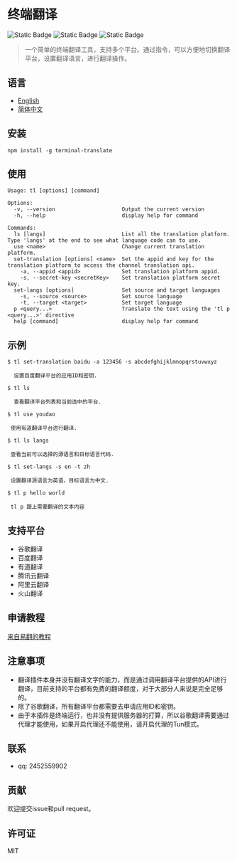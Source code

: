 # 终端翻译

![Static Badge](https://img.shields.io/badge/npm-6.13.1-blue)
![Static Badge](https://img.shields.io/badge/node->=13.2.0-97CA00)
![Static Badge](https://img.shields.io/badge/licenes-MIT-97CA00)

> 一个简单的终端翻译工具，支持多个平台。通过指令，可以方便地切换翻译平台，设置翻译语言，进行翻译操作。

## 语言

- [English](README.md)
- [简体中文](README_ZH.md)

## 安装

```
npm install -g terminal-translate
```

## 使用

```
Usage: tl [options] [command]

Options:
  -v, --version                     Output the current version
  -h, --help                        display help for command

Commands:
  ls [langs]                        List all the translation platform. Type 'langs' at the end to see what language code can to use.
  use <name>                        Change current translation platform.
  set-translation [options] <name>  Set the appid and key for the translation platform to access the channel translation api.
    -a, --appid <appid>             Set translation platform appid.
    -s, --secret-key <secretKey>    Set translation platform secret key.
  set-langs [options]               Set source and target languages
    -s, --source <source>           Set source language
    -t, --target <target>           Set target language
  p <query...>                      Translate the text using the 'tl p <query...>' directive
  help [command]                    display help for command
```

## 示例

```
$ tl set-translation baidu -a 123456 -s abcdefghijklmnopqrstuvwxyz

  设置百度翻译平台的应用ID和密钥.

$ tl ls

  查看翻译平台列表和当前选中的平台.

$ tl use youdao
 
 使用有道翻译平台进行翻译.

$ tl ls langs
  
 查看当前可以选择的源语言和目标语言代码.
 
$ tl set-langs -s en -t zh

 设置翻译源语言为英语，目标语言为中文.
 
$ tl p hello world

 tl p 跟上需要翻译的文本内容
```
## 支持平台

- 谷歌翻译
- 百度翻译
- 有道翻译
- 腾讯云翻译
- 阿里云翻译
- 火山翻译

## 申请教程

[来自易翻的教程](https://flowus.cn/share/0d96c879-2dba-4bfc-9d81-4b4f435398e8)

## 注意事项

- 翻译插件本身并没有翻译文字的能力，而是通过调用翻译平台提供的API进行翻译，目前支持的平台都有免费的翻译额度，对于大部分人来说是完全足够的。
- 除了谷歌翻译，所有翻译平台都需要去申请应用ID和密钥。
- 由于本插件是终端运行，也并没有提供服务器的打算，所以谷歌翻译需要通过代理才能使用，如果开启代理还不能使用，请开启代理的Tun模式。

## 联系

- qq: 2452559902

## 贡献

欢迎提交issue和pull request。

## 许可证

MIT

